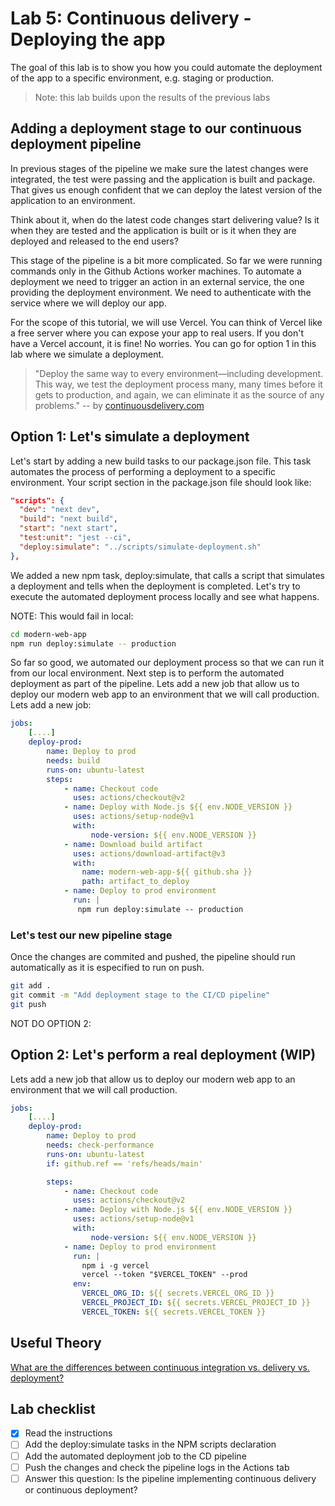 # Lab 5: Continuous delivery - Deploying the app

The goal of this lab is to show you how you could automate the deployment of the app to a specific environment, e.g. staging or production.

> Note: this lab builds upon the results of the previous labs

## Adding a deployment stage to our continuous deployment pipeline

In previous stages of the pipeline we make sure the latest changes were integrated, the test were passing and the application is built and package. That gives us enough confident that we can deploy the latest version of the application to an environment.

Think about it, when do the latest code changes start delivering value? Is it when they are tested and the application is built or is it when they are deployed and released to the end users?

This stage of the pipeline is a bit more complicated. So far we were running commands only in the Github Actions worker machines. To automate a deployment we need to trigger an action in an external service, the one providing the deployment environment. We need to authenticate with the service where we will deploy our app.

For the scope of this tutorial, we will use Vercel. You can think of Vercel like a free server where you can expose your app to real users. If you don't have a Vercel account, it is fine! No worries. You can go for option 1 in this lab where we simulate a deployment.

> "Deploy the same way to every environment—including development. This way, we test the deployment process many, many times before it gets to production, and again, we can eliminate it as the source of any problems." -- by [continuousdelivery.com](https://continuousdelivery.com/implementing/patterns/)

## Option 1: Let's simulate a deployment

Let's start by adding a new build tasks to our package.json file. This task automates the process of performing a deployment to a specific environment. Your script section in the package.json file should look like:

```json
"scripts": {
  "dev": "next dev",
  "build": "next build",
  "start": "next start",
  "test:unit": "jest --ci",
  "deploy:simulate": "../scripts/simulate-deployment.sh"
},
```

We added a new npm task, deploy:simulate, that calls a script that simulates a deployment and tells when the deployment is completed. Let's try to execute the automated deployment process locally and see what happens.

NOTE: This would fail in local: 
```bash
cd modern-web-app
npm run deploy:simulate -- production
```

So far so good, we automated our deployment process so that we can run it from our local environment. Next step is to perform the automated deployment as part of the pipeline. Lets add a new job that allow us to deploy our modern web app to an environment that we will call production. Lets add a new job:

```yaml
jobs:
    [....]
    deploy-prod:
        name: Deploy to prod
        needs: build
        runs-on: ubuntu-latest
        steps:
            - name: Checkout code
              uses: actions/checkout@v2
            - name: Deploy with Node.js ${{ env.NODE_VERSION }}
              uses: actions/setup-node@v1
              with:
                  node-version: ${{ env.NODE_VERSION }}
            - name: Download build artifact
              uses: actions/download-artifact@v3
              with:
                name: modern-web-app-${{ github.sha }}
                path: artifact_to_deploy
            - name: Deploy to prod environment
              run: |
               npm run deploy:simulate -- production
```

### Let's test our new pipeline stage

Once the changes are commited and pushed, the pipeline should run automatically as it is especified to run on push.

```bash
git add .
git commit -m "Add deployment stage to the CI/CD pipeline"
git push
```

NOT DO OPTION 2:
## Option 2: Let's perform a real deployment (WIP)

Lets add a new job that allow us to deploy our modern web app to an environment that we will call production.

```yaml
jobs:
    [....]
    deploy-prod:
        name: Deploy to prod
        needs: check-performance
        runs-on: ubuntu-latest
        if: github.ref == 'refs/heads/main'

        steps:
            - name: Checkout code
              uses: actions/checkout@v2
            - name: Deploy with Node.js ${{ env.NODE_VERSION }}
              uses: actions/setup-node@v1
              with:
                  node-version: ${{ env.NODE_VERSION }}
            - name: Deploy to prod environment
              run: |
                npm i -g vercel
                vercel --token "$VERCEL_TOKEN" --prod
              env:
                VERCEL_ORG_ID: ${{ secrets.VERCEL_ORG_ID }}
                VERCEL_PROJECT_ID: ${{ secrets.VERCEL_PROJECT_ID }}
                VERCEL_TOKEN: ${{ secrets.VERCEL_TOKEN }}
```

## Useful Theory

[What are the differences between continuous integration vs. delivery vs. deployment?](https://www.atlassian.com/continuous-delivery/principles/continuous-integration-vs-delivery-vs-deployment)

## Lab checklist

- [x] Read the instructions
- [ ] Add the deploy:simulate tasks in the NPM scripts declaration
- [ ] Add the automated deployment job to the CD pipeline
- [ ] Push the changes and check the pipeline logs in the Actions tab
- [ ] Answer this question: Is the pipeline implementing continuous delivery or continuous deployment?
